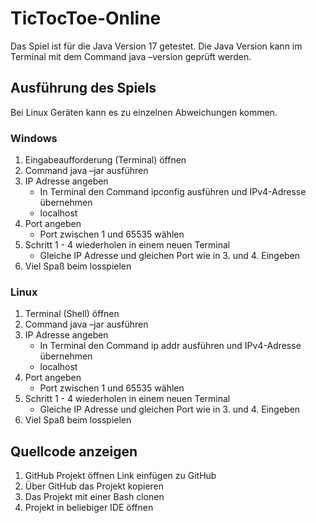 # TicTocToe-Online
Das Spiel ist für die Java Version 17 getestet.
Die Java Version kann im Terminal mit dem Command java –version geprüft werden.

## Ausführung des Spiels
Bei Linux Geräten kann es zu einzelnen Abweichungen kommen.
### Windows
1.	Eingabeaufforderung (Terminal) öffnen
2.	Command java –jar <Dateipfad zur jar> ausführen
3.	IP Adresse angeben
    - In Terminal den Command ipconfig ausführen und IPv4-Adresse übernehmen
    - localhost
4.	Port angeben
    - Port zwischen 1 und 65535 wählen
5.	Schritt 1 - 4 wiederholen in einem neuen Terminal
    - Gleiche IP Adresse und gleichen Port wie in 3. und 4. Eingeben
6.	Viel Spaß beim losspielen 
  
### Linux
1.	Terminal (Shell) öffnen
2.	Command java –jar <Dateipfad zur jar> ausführen
3.	IP Adresse angeben
    -	In Terminal den Command ip addr ausführen und IPv4-Adresse übernehmen
    -	localhost
4.	Port angeben
    -	Port zwischen 1 und 65535 wählen
5.	Schritt 1 - 4 wiederholen in einem neuen Terminal
    -	Gleiche IP Adresse und gleichen Port wie in 3. und 4. Eingeben
6.	Viel Spaß beim losspielen

## Quellcode anzeigen
1.	GitHub Projekt öffnen Link einfügen zu GitHub
2.	Über GitHub das Projekt kopieren
3.	Das Projekt mit einer Bash clonen
4.	Projekt in beliebiger IDE öffnen
  
  

